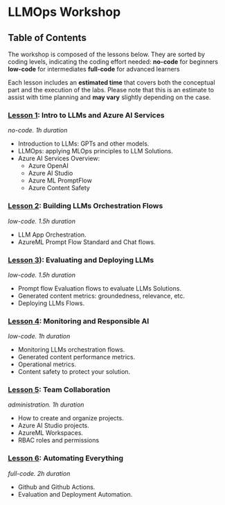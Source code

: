 # LLMOps Workshop

## Table of Contents

The workshop is composed of the lessons below. They are sorted by coding levels, indicating the coding effort needed: 
  **no-code** for beginners
  **low-code** for intermediates
  **full-code** for advanced learners

Each lesson includes an **estimated time** that covers both the conceptual part and the execution of the labs. Please note that this is an estimate to assist with time planning and **may vary** slightly depending on the case.

### [Lesson 1](https://github.com/PacktPublishing/Generative-AI-for-Cloud-Solutions/blob/main/labs/lab04-LLMOps/lesson_01/lab01.md): Intro to LLMs and Azure AI Services
*no-code. 1h duration* 
 - Introduction to LLMs: GPTs and other models. 
 - LLMOps: applying MLOps principles to LLM Solutions. 
 - Azure AI Services Overview: 
   - Azure OpenAI  
   - Azure AI Studio 
   - Azure ML PromptFlow 
   - Azure Content Safety 

### [Lesson 2](https://github.com/PacktPublishing/Generative-AI-for-Cloud-Solutions/blob/main/labs/lab04-LLMOps/lesson_02/lab02.md): Building LLMs Orchestration Flows
*low-code. 1.5h duration* 
 - LLM App Orchestration. 
 - AzureML Prompt Flow Standard and Chat flows.

### [Lesson 3](https://github.com/PacktPublishing/Generative-AI-for-Cloud-Solutions/blob/main/labs/lab04-LLMOps/lesson_03/lab03.md)): Evaluating and Deploying LLMs
*low-code. 1.5h duration*
 - Prompt flow Evaluation flows to evaluate LLMs Solutions. 
 - Generated content metrics: groundedness, relevance, etc. 
 - Deploying LLMs Flows. 

### [Lesson 4](https://github.com/PacktPublishing/Generative-AI-for-Cloud-Solutions/blob/main/labs/lab04-LLMOps/lesson_04/lab04.md): Monitoring and Responsible AI
*low-code. 1h duration*
 - Monitoring LLMs orchestration flows. 
 - Generated content performance metrics. 
 - Operational metrics.
- Content safety to protect your solution. 

### [Lesson 5](https://github.com/PacktPublishing/Generative-AI-for-Cloud-Solutions/blob/main/labs/lab04-LLMOps/lesson_05/lab05.md): Team Collaboration
 *administration. 1h duration* 
 - How to create and organize projects. 
 - Azure AI Studio projects. 
 - AzureML Workspaces. 
 - RBAC roles and permissions 

### [Lesson 6](https://github.com/PacktPublishing/Generative-AI-for-Cloud-Solutions/blob/main/labs/lab04-LLMOps/lesson_06/lab06.md): Automating Everything
 *full-code. 2h duration* 
 - Github and Github Actions. 
 - Evaluation and Deployment Automation.
